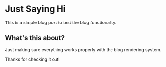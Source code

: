 # Just Saying Hi

This is a simple blog post to test the blog functionality.

## What's this about?

Just making sure everything works properly with the blog rendering system.

Thanks for checking it out!